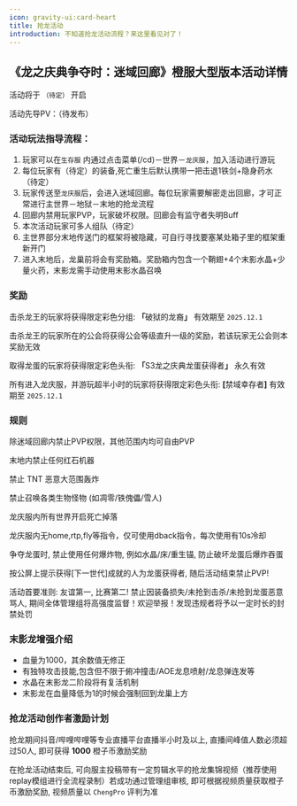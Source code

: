 ```yaml
---
icon: gravity-ui:card-heart
title: 抢龙活动
introduction: 不知道抢龙活动流程？来这里看见对了！
---
```


## 《龙之庆典争夺时：迷域回廊》橙服大型版本活动详情

活动将于 `（待定）` 开启

活动先导PV：（待发布）

### 活动玩法指导流程：

1. 玩家可以在`生存服` 内通过点击菜单(/cd)－世界－`龙庆服`，加入活动进行游玩
2. 每位玩家有（待定）的装备,死亡重生后默认携带一把击退1铁剑+隐身药水（待定）
3. 玩家传送至`龙庆服`后，会进入迷域回廊。每位玩家需要解密走出回廊，才可正常进行主世界－地狱－末地的抢龙流程
4. 回廊内禁用玩家PVP，玩家破坏权限。回廊会有监守者失明Buff
5. 本次活动玩家可多人组队（待定）
6. 主世界部分末地传送门的框架将被隐藏，可自行寻找要塞某处箱子里的框架重新开门
7. 进入末地后，龙巢前将会有奖励箱。奖励箱内包含一个鞘翅+4个末影水晶+少量火药，末影龙需手动使用末影水晶召唤

### 奖励

击杀龙王的玩家将获得限定彩色分组: **「**&#x7834;狱的龙&#x88D4;**」** 有效期至 `2025.12.1`

击杀龙王的玩家所在的公会将获得公会等级直升一级的奖励，若该玩家无公会则本奖励无效

取得龙蛋的玩家将获得限定彩色头衔: **「**&#x53;3龙之庆典龙蛋获得&#x8005;**」** 永久有效

所有进入龙庆服，并游玩超半小时的玩家将获得限定彩色头衔: **\[**&#x7981;域幸存&#x8005;**]** 有效期至 `2025.12.1`

### 规则

除迷域回廊内禁止PVP权限，其他范围内均可自由PVP

末地内禁止任何红石机器

禁止 TNT 恶意大范围轰炸

禁止召唤各类生物怪物 (如凋零/铁傀儡/雪人)

龙庆服内所有世界开启死亡掉落

龙庆服内无home,rtp,fly等指令，仅可使用dback指令，每次使用有10s冷却

争夺龙蛋时, 禁止使用任何爆炸物, 例如水晶/床/重生锚, 防止破坏龙蛋后爆炸吞蛋

按公屏上提示获得\[下一世代]成就的人为龙蛋获得者, 随后活动结束禁止PVP!

活动首要准则: 友谊第一, 比赛第二! 禁止因装备损失/未抢到击杀/未抢到龙蛋恶意骂人, 期间全体管理组将高强度监督！欢迎举报！发现违规者将予以一定时长的封禁处罚

### 末影龙增强介绍

- 血量为1000，其余数值无修正
- 有独特攻击技能,包含但不限于俯冲撞击/AOE龙息喷射/龙息弹连发等
- 水晶在末影龙二阶段将有复活机制
- 末影龙在血量降低为1的时候会强制回到龙巢上方

### 抢龙活动创作者激励计划

抢龙期间抖音/哔哩哔哩等专业直播平台直播半小时及以上, 直播间峰值人数必须超过50人, 即可获得 **1000** 橙子币激励奖励

在抢龙活动结束后, 可向服主投稿带有一定剪辑水平的抢龙集锦视频（推荐使用replay模组进行全流程录制）若成功通过管理组审核, 即可根据视频质量获取橙子币激励奖励, 视频质量以 `ChengPro` 评判为准
